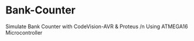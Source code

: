 # Bank-Counter
Simulate Bank Counter with CodeVision-AVR &amp; Proteus /n
Using ATMEGA16 Microcontroller
